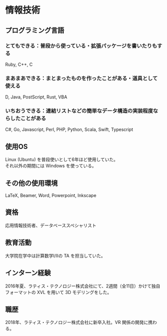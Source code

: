 # 情報技術 

## プログラミング言語
### とてもできる：普段から使っている・拡張パッケージを書いたりもする
Ruby, C++, C

### まあまあできる：まとまったものを作ったことがある・道具として使える
D, Java, PostScript, Rust, VBA

### いちおうできる：連結リストなどの簡単なデータ構造の実装程度ならしたことがある
C#, Go, Javascript, Perl, PHP, Python, Scala, Swift, Typescript

## 使用OS
Linux (Ubuntu) を普段使いとして6年ほど使用していた。  
それ以外の期間には Windows を使っている。

## その他の使用環境
LaTeX, Beamer, Word, Powerpoint, Inkscape

## 資格
応用情報技術者、データベーススペシャリスト

## 教育活動
大学院在学中は計算数学I/IIの TA を担当していた。

## インターン経験
2016年夏、ラティス・テクノロジー株式会社にて、2週間（全11日）かけて独自フォーマットの XVL を用いて 3D モデリングをした。

## 職歴
2018年、ラティス・テクノロジー株式会社に新卒入社。VR 関係の開発に携わる。

